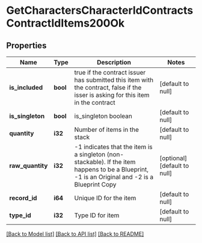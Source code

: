 # GetCharactersCharacterIdContractsContractIdItems200Ok

## Properties
Name | Type | Description | Notes
------------ | ------------- | ------------- | -------------
**is_included** | **bool** | true if the contract issuer has submitted this item with the contract, false if the isser is asking for this item in the contract | [default to null]
**is_singleton** | **bool** | is_singleton boolean | [default to null]
**quantity** | **i32** | Number of items in the stack | [default to null]
**raw_quantity** | **i32** | -1 indicates that the item is a singleton (non-stackable). If the item happens to be a Blueprint, -1 is an Original and -2 is a Blueprint Copy | [optional] [default to null]
**record_id** | **i64** | Unique ID for the item | [default to null]
**type_id** | **i32** | Type ID for item | [default to null]

[[Back to Model list]](../README.md#documentation-for-models) [[Back to API list]](../README.md#documentation-for-api-endpoints) [[Back to README]](../README.md)


